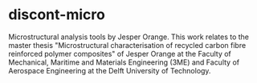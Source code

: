 # discont-micro
Microstructural analysis tools by Jesper Orange. This work relates to the master thesis  "Microstructural characterisation of recycled carbon fibre reinforced polymer composites" of Jesper Orange at the Faculty of Mechanical, Maritime and Materials Engineering (3ME) and Faculty of Aerospace Engineering at the Delft University of Technology.
